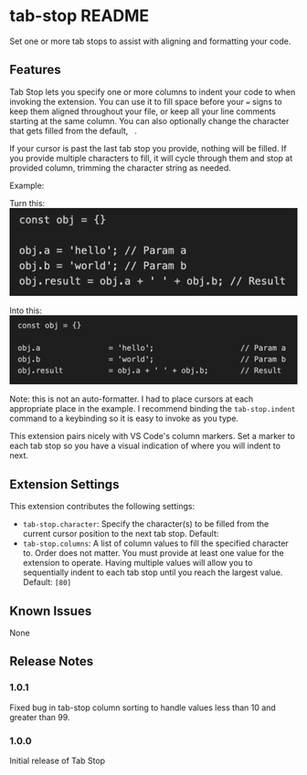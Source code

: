 # tab-stop README

Set one or more tab stops to assist with aligning and formatting your code.

## Features

Tab Stop lets you specify one or more columns to indent your code to when invoking the extension. You can use it to fill space before your `=` signs to keep them aligned throughout your file, or keep all your line comments starting at the same column. You can also optionally change the character that gets filled from the default, ` `. 

If your cursor is past the last tab stop you provide, nothing will be filled. If you provide multiple characters to fill, it will cycle through them and stop at provided column, trimming the character string as needed.

Example:

Turn this:
![Before](images/before.png)

Into this:
![After](images/after.png)

Note: this is not an auto-formatter. I had to place cursors at each appropriate place in the example. I recommend binding the `tab-stop.indent` command to a keybinding so it is easy to invoke as you type. 

This extension pairs nicely with VS Code's column markers. Set a marker to each tab stop so you have a visual indication of where you will indent to next. 

## Extension Settings

This extension contributes the following settings:

* `tab-stop.character`: Specify the character(s) to be filled from the current cursor position to the next tab stop. Default: ` `
* `tab-stop.columns`: A list of column values to fill the specified character to. Order does not matter. You must provide at least one value for the extension to operate. Having multiple values will allow you to sequentially indent to each tab stop until you reach the largest value. Default: `[80]`

## Known Issues

None

## Release Notes

### 1.0.1

Fixed bug in tab-stop column sorting to handle values less than 10 and greater than 99.

### 1.0.0

Initial release of Tab Stop
